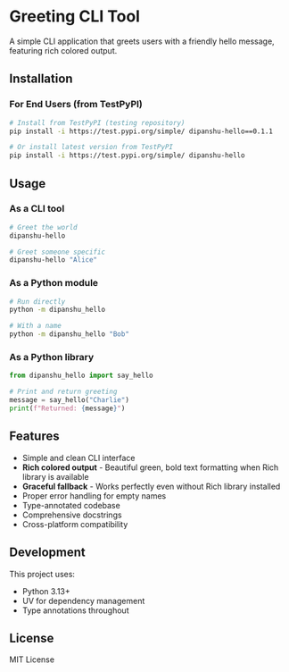 # Greeting CLI Tool

A simple CLI application that greets users with a friendly hello message, featuring rich colored output.

## Installation

### For End Users (from TestPyPI)
```bash
# Install from TestPyPI (testing repository)
pip install -i https://test.pypi.org/simple/ dipanshu-hello==0.1.1

# Or install latest version from TestPyPI
pip install -i https://test.pypi.org/simple/ dipanshu-hello
```

## Usage

### As a CLI tool

```bash
# Greet the world
dipanshu-hello

# Greet someone specific
dipanshu-hello "Alice"
```

### As a Python module

```bash
# Run directly
python -m dipanshu_hello

# With a name
python -m dipanshu_hello "Bob"
```

### As a Python library

```python
from dipanshu_hello import say_hello

# Print and return greeting
message = say_hello("Charlie")
print(f"Returned: {message}")
```

## Features

- Simple and clean CLI interface
- **Rich colored output** - Beautiful green, bold text formatting when Rich library is available
- **Graceful fallback** - Works perfectly even without Rich library installed
- Proper error handling for empty names
- Type-annotated codebase
- Comprehensive docstrings
- Cross-platform compatibility

## Development

This project uses:
- Python 3.13+
- UV for dependency management
- Type annotations throughout

## License

MIT License
